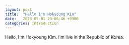 ```yaml
---
layout: post
title:  "Hello I'm Hokyoung Kim"
date:   2023-05-01 23:06:46 +0900
categories: Introduction
---
```

Hello, I'm Hokyoung Kim. I'm live in the Republic of Korea.